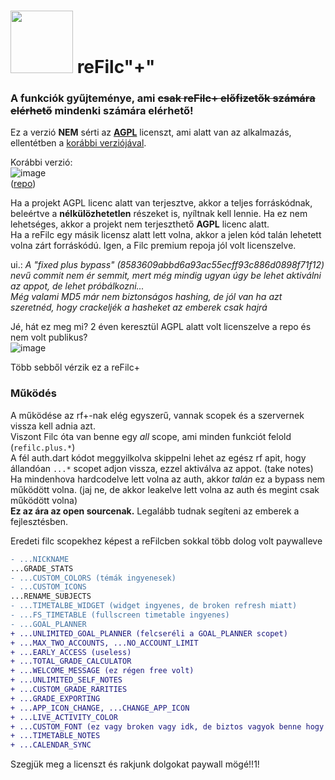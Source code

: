 # <img src="https://github.com/user-attachments/assets/7197fdf3-4929-46e3-a2c2-4614abc6c031" alt width="100px"> reFilc"+"

### A funkciók gyűjteménye, ami ~~csak reFilc+ előfizetők számára elérhető~~ mindenki számára elérhető!

Ez a verzió **NEM** sérti az **[AGPL](https://github.com/QwIT-Development/app-legacy/blob/master/LICENSE)** licenszt, ami alatt van az alkalmazás, ellentétben a [korábbi verziójával](https://github.com/refilc/naplo/).

Korábbi verzió:<br>
![image](https://github.com/user-attachments/assets/170dc789-bb7e-449f-8aca-5a767d1097e8)<br>
([repo](https://github.com/refilc/naplo-plus/))

Ha a projekt AGPL licenc alatt van terjesztve, akkor a teljes forráskódnak, beleértve a **nélkülözhetetlen** részeket is, nyíltnak kell lennie. Ha ez nem lehetséges, akkor a projekt nem terjeszthető **AGPL** licenc alatt.\
Ha a reFilc egy másik licensz alatt lett volna, akkor a jelen kód talán lehetett volna zárt forráskódú. Igen, a Filc premium repoja jól volt licenszelve.

ui.: *A "fixed plus bypass" (8583609abbd6a93ac55ecff93c886d0898f71f12) nevű commit nem ér semmit, mert még mindig ugyan úgy be lehet aktiválni az appot, de lehet próbálkozni...*\
*Még valami MD5 már nem biztonságos hashing, de jól van ha azt szeretnéd, hogy crackeljék a hasheket az emberek csak hajrá*

Jé, hát ez meg mi? 2 éven keresztül AGPL alatt volt licenszelve a repo és nem volt publikus?\
![image](https://github.com/user-attachments/assets/d2e35a6b-9a72-4c89-8a83-46369442c1fd)

Több sebből vérzik ez a reFilc+

### Működés

A működése az rf+-nak elég egyszerű, vannak scopek és a szervernek vissza kell adnia azt.\
Viszont Filc óta van benne egy *all* scope, ami minden funkciót felold (`refilc.plus.*`)\
A fél auth.dart kódot meggyilkolva skippelni lehet az egész rf apit, hogy állandóan `...*` scopet adjon vissza, ezzel aktiválva az appot. (take notes)\
Ha mindenhova hardcodelve lett volna az auth, akkor *talán* ez a bypass nem működött volna. (jaj ne, de akkor leakelve lett volna az auth és megint csak működött volna)\
**Ez az ára az open sourcenak.** Legalább tudnak segíteni az emberek a fejlesztésben.

Eredeti filc scopekhez képest a reFilcben sokkal több dolog volt paywalleve
```diff
- ...NICKNAME
...GRADE_STATS
- ...CUSTOM_COLORS (témák ingyenesek)
- ...CUSTOM_ICONS
...RENAME_SUBJECTS
- ...TIMETALBE_WIDGET (widget ingyenes, de broken refresh miatt)
- ...FS_TIMETABLE (fullscreen timetable ingyenes)
- ...GOAL_PLANNER
+ ...UNLIMITED_GOAL_PLANNER (felcseréli a GOAL_PLANNER scopet)
+ ...MAX_TWO_ACCOUNTS, ...NO_ACCOUNT_LIMIT
+ ...EARLY_ACCESS (useless)
+ ...TOTAL_GRADE_CALCULATOR
+ ...WELCOME_MESSAGE (ez régen free volt)
+ ...UNLIMITED_SELF_NOTES
+ ...CUSTOM_GRADE_RARITIES
+ ...GRADE_EXPORTING
+ ...APP_ICON_CHANGE, ...CHANGE_APP_ICON
+ ...LIVE_ACTIVITY_COLOR
+ ...CUSTOM_FONT (ez vagy broken vagy idk, de biztos vagyok benne hogy plus nélkül is lehetett állítani)
+ ...TIMETABLE_NOTES
+ ...CALENDAR_SYNC
```
Szegjük meg a licenszt és rakjunk dolgokat paywall mögé!!1!

